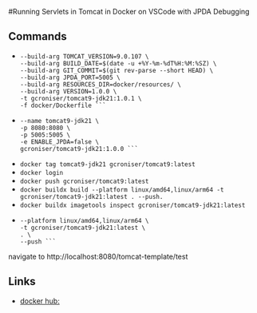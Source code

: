 #Running Servlets in Tomcat in Docker on VSCode with JPDA Debugging

## Commands
- ``` docker build \
  --build-arg TOMCAT_VERSION=9.0.107 \
  --build-arg BUILD_DATE=$(date -u +%Y-%m-%dT%H:%M:%SZ) \
  --build-arg GIT_COMMIT=$(git rev-parse --short HEAD) \
  --build-arg JPDA_PORT=5005 \
  --build-arg RESOURCES_DIR=docker/resources/ \
  --build-arg VERSION=1.0.0 \
  -t gcroniser/tomcat9-jdk21:1.0.1 \
  -f docker/Dockerfile ```
- ``` docker run -d \
  --name tomcat9-jdk21 \
  -p 8080:8080 \
  -p 5005:5005 \
  -e ENABLE_JPDA=false \
  gcroniser/tomcat9-jdk21:1.0.0 ```
- ``` docker tag tomcat9-jdk21 gcroniser/tomcat9:latest ```
- ``` docker login ```
- ``` docker push gcroniser/tomcat9:latest ```
- ``` docker buildx build --platform linux/amd64,linux/arm64 -t gcroniser/tomcat9-jdk21:latest . --push. ```
- ``` docker buildx imagetools inspect gcroniser/tomcat9-jdk21:latest ```
- ``` docker buildx build \
  --platform linux/amd64,linux/arm64 \
  -t gcroniser/tomcat9-jdk21:latest \
  . \
  --push ```

navigate to http://localhost:8080/tomcat-template/test




## Links
- [docker hub:](https://hub.docker.com/repositories/gcroniser)